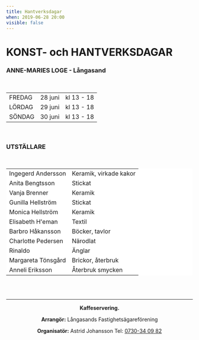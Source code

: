 ```yaml
---
title: Hantverksdagar
when: 2019-06-28 20:00 
visible: false
---
```

<h1>KONST- och HANTVERKSDAGAR</h1>
<h3>ANNE-MARIES LOGE - Långasand</h3>
&nbsp;
<table>
<tbody>
<tr>
<td>FREDAG</td>
<td>28 juni</td>
<td>kl 13 - 18</td>
</tr>
<tr>
<td>LÖRDAG</td>
<td>29 juni</td>
<td>kl 13 - 18</td>
</tr>
<tr>
<td>SÖNDAG</td>
<td>30 juni</td>
<td>kl 13 - 18</td>
</tr>
</tbody>
</table>
&nbsp;
<div class="left"></div>
<div class="left"></div>
<div class="left">
<h3>UTSTÄLLARE</h3>
&nbsp;
<table width="484" style="border-color: #ffffff;background-color: #ffffff">
<tbody>
<tr style="border-color: #ffffff;background-color: #ffffff">
<td>Ingegerd Andersson</td>
<td>Keramik, virkade kakor</td>
</tr>
<tr style="border-color: #ffffff;background-color: #ffffff">
<td><span>Anita Bengtsson</span></td>
<td><span>Stickat</span></td>
</tr>
<tr style="border-color: #ffffff;background-color: #ffffff">
<td><span>Vanja Brenner</span></td>
<td>Keramik</td>
</tr>
<tr style="border-color: #ffffff;background-color: #ffffff">
<td><span>Gunilla Hellström</span></td>
<td>Stickat</td>
</tr>
<tr style="border-color: #ffffff;background-color: #ffffff">
<td><span>Monica Hellström</span></td>
<td>Keramik</td>
</tr>
<tr style="border-color: #ffffff;background-color: #ffffff">
<td><span>Elisabeth H'eman</span></td>
<td>Textil</td>
</tr>
<tr style="border-color: #ffffff;background-color: #ffffff">
<td><span>Barbro Håkansson</span></td>
<td>Böcker, tavlor</td>
</tr>
<tr style="border-color: #ffffff;background-color: #ffffff">
<td><span>Charlotte Pedersen</span></td>
<td>Närodlat</td>
</tr>
<tr style="border-color: #ffffff;background-color: #ffffff">
<td><span>Rinaldo</span></td>
<td>Änglar</td>
</tr>
<tr style="border-color: #ffffff;background-color: #ffffff">
<td><span>Margareta Tönsgård</span></td>
<td>Brickor, återbruk</td>
</tr>
<tr style="border-color: #ffffff;background-color: #ffffff">
<td><span>Anneli Eriksson</span></td>
<td>Återbruk smycken</td>
</tr>
</tbody>
</table>
&nbsp;

</div>
&nbsp;

<hr />
<p class="infotext" style="text-align: center"><strong>Kaffeservering.</strong></p>
<p class="infotext" style="text-align: center"><strong>Arrangör:</strong>
Långasands Fastighetsägareförening</p>
<p class="infotext" style="text-align: center"><strong>Organisatör:</strong>
Astrid Johansson
Tel: <a href="tel:0730340982" target="_blank">0730-34 09 82</a></p>